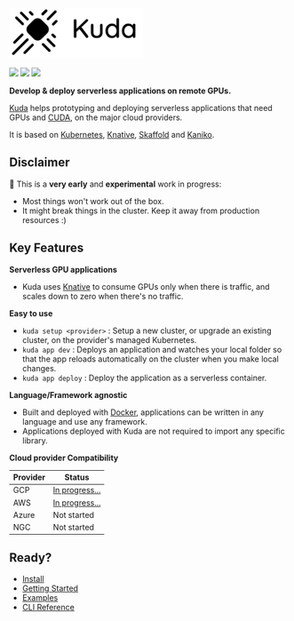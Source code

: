 <img src="docs/images/logo.png" width="241" height="90"/>

[![](https://circleci.com/gh/cyrildiagne/kuda/tree/master.svg?style=shield&circle-token=b14f5838ae2acabe21a8255070507f7e36ba510b)](https://circleci.com/gh/cyrildiagne/kuda)
[![](https://goreportcard.com/badge/github.com/cyrildiagne/kuda?v1)](https://goreportcard.com/report/github.com/cyrildiagne/kuda)
[![](https://img.shields.io/github/v/release/cyrildiagne/kuda?include_prereleases)](https://github.com/cyrildiagne/kuda/releases)

**Develop & deploy serverless applications on remote GPUs.**

[Kuda](https://kuda.dev) helps prototyping and deploying serverless applications that need GPUs and [CUDA](https://developer.nvidia.com/cuda-zone), on the major cloud providers.

It is based on [Kubernetes](http://kubernetes.io), [Knative](https://knative.dev), [Skaffold](https://skaffold.dev) and [Kaniko](https://github.com/GoogleContainerTools/kaniko).

## Disclaimer

🧪 This is a **very early** and **experimental** work in progress:

- Most things won't work out of the box.
- It might break things in the cluster. Keep it away from production resources :)

## Key Features

**Serverless GPU applications**

- Kuda uses [Knative](https://knative.dev) to consume GPUs only when there is traffic, and scales down to zero when there's no traffic.

**Easy to use**

- `kuda setup <provider>` : Setup a new cluster, or upgrade an existing cluster, on the provider's managed Kubernetes.
- `kuda app dev` : Deploys an application and watches your local folder so that the app reloads automatically on the cluster when you make local changes.
- `kuda app deploy` : Deploy the application as a serverless container.

**Language/Framework agnostic**

- Built and deployed with [Docker](https://docker.io), applications can be written in any language and use any framework.
- Applications deployed with Kuda are not required to import any specific library.

**Cloud provider Compatibility**

| Provider | Status                          |
| -------- | ------------------------------- |
| GCP      | [In progress...](providers/gcp) |
| AWS      | [In progress...](providers/aws) |
| Azure    | Not started                     |
| NGC      | Not started                     |

## Ready?

- [Install](docs/kuda/install.md)
- [Getting Started](docs/kuda/getting_started.md)
- [Examples](https://github.com/cyrildiagne/kuda-apps)
- [CLI Reference](docs/kuda/cli.md)
